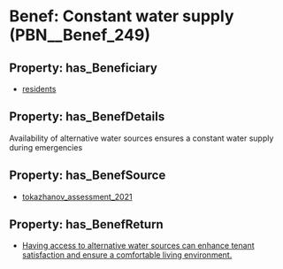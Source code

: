 # Benef: __Constant water supply__ (PBN__Benef_249)

## Property: has_Beneficiary

* [residents](../Stakeholder/PBN__Stakeholder_59)

## Property: has_BenefDetails

Availability of alternative water sources ensures a constant water supply during emergencies

## Property: has_BenefSource

* [tokazhanov_assessment_2021](../Article/PBN__Article_51)

## Property: has_BenefReturn

* [Having access to alternative water sources can enhance tenant satisfaction and ensure a comfortable living environment.](../BenefReturn/PBN__BenefReturn_261)

